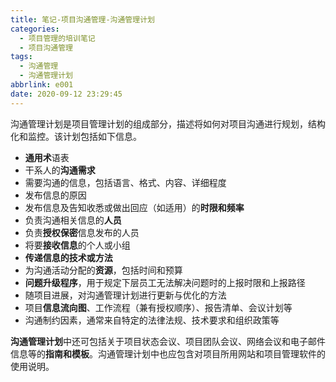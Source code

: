 ```yaml
---
title: 笔记-项目沟通管理-沟通管理计划
categories:
  - 项目管理的培训笔记
  - 项目沟通管理
tags:
  - 沟通管理
  - 沟通管理计划
abbrlink: e001
date: 2020-09-12 23:29:45
---
```


沟通管理计划是项目管理计划的组成部分，描述将如何对项目沟通进行规划，结构化和监控。该计划包括如下信息。

- **通用术**语表
- 干系人的**沟通需求**
- 需要沟通的信息，包括语言、格式、内容、详细程度
- 发布信息的原因
- 发布信息及告知收悉或做出回应（如适用）的**时限和频率**
- 负责沟通相关信息的**人员**
- 负责**授权保密**信息发布的人员
- 将要**接收信息**的个人或小组
- **传递信息的技术或方法**
- 为沟通活动分配的**资源**，包括时间和预算
- **问题升级程序**，用于规定下层员工无法解决问题时的上报时限和上报路径
- 随项目进展，对沟通管理计划进行更新与优化的方法
- 项目**信息流向图**、工作流程（兼有授权顺序）、报告清单、会议计划等
- 沟通制约因素，通常来自特定的法律法规、技术要求和组织政策等

**沟通管理计划**中还可包括关于项目状态会议、项目团队会议、网络会议和电子邮件信息等的**指南和模板**。沟通管理计划中也应包含对项目所用网站和项目管理软件的使用说明。
